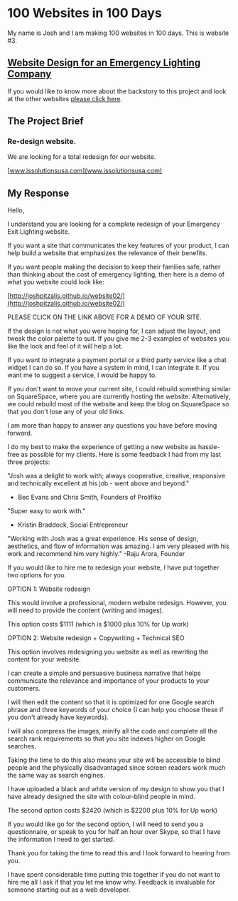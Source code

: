 # 100 Websites in 100 Days
My name is Josh and I am making 100 websites in 100 days. This is website #3.

## [Website Design for an Emergency Lighting Company](http://joshpitzalis.github.io/website02/)

If you would like to know more about the backstory to this project and look at the other websites [please click here](https://github.com/joshpitzalis/websites).

## The Project Brief

### Re-design website.

We are looking for a total redesign for our website.

[www.issolutionsusa.com](www.issolutionsusa.com)

## My Response

Hello,

I understand you are looking for a complete redesign of your Emergency Exit Lighting website.

If you want a site that communicates the key features of your product, I can help build a website that emphasizes the relevance of their benefits.

If you want people making the decision to keep their families safe, rather than thinking about the cost of emergency lighting, then here is a demo of what you website could look like:

[http://joshpitzalis.github.io/website02/](http://joshpitzalis.github.io/website02/)

PLEASE CLICK ON THE LINK ABOVE FOR A DEMO OF YOUR SITE.

If the design is not what you were hoping for, I can adjust the layout, and tweak the color palette to suit. If you give me 2-3 examples of websites you like the look and feel of it will help a lot.

If you want to integrate a payment portal or a third party service like a chat widget I can do so. If you have a system in mind, I can integrate it. If you want me to suggest a service, I would be happy to.

If you don't want to move your current site, I could rebuild something similar on SquareSpace, where you are currently hosting the website. Alternatively, we could rebuild most of the website and keep the blog on SquareSpace so that you don't lose any of your old links.

I am more than happy to answer any questions you have before moving forward.

I do my best to make the experience of getting a  new website as hassle-free as possible for my clients. Here is some feedback I had from my last three projects:

"Josh was a delight to work with; always cooperative, creative, responsive and technically excellent at his job - went above and beyond."  
- Bec Evans and Chris Smith, Founders of Prolifiko  

"Super easy to work with."  
- Kristin Braddock, Social Entrepreneur  

"Working with Josh was a great experience. His sense of design, aesthetics, and flow of information was amazing. I am very pleased with his work and recommend him very highly."
-Raju Arora, Founder

If you would like to hire me to redesign your website, I have put together two options for you.

OPTION 1: Website redesign

This would involve a professional, modern website redesign. However, you will need to provide the content (writing and images).

This option costs $1111 (which is $1000 plus 10% for Up work)

OPTION 2: Website redesign + Copywriting + Technical SEO

This option involves redesigning you website as well as rewriting the content for your website.

I can create a simple and persuasive business narrative that helps communicate the relevance and importance of your products to your customers.

I will then edit the content so that it is optimized for one Google search phrase and three keywords of your choice (I can help you choose these if you don't already have keywords).

I will also compress the images, minify all the code and complete all the search rank requirements so that you site indexes higher on Google searches.

Taking the time to do this also means your site will be accessible to blind people and the physically disadvantaged since screen readers work much the same way as search engines.

I have uploaded a black and white version of my design to show you that I have already designed the site with colour-blind people in mind.

The second option costs $2420 (which is $2200 plus 10% for Up work)

If you would like go for the second option, I will need to send you a questionnaire, or speak to you for half an hour over Skype, so that I have the information I need to get started.

Thank you for taking the time to read this and I look forward to hearing from you.

I have spent considerable time putting this together if you do not want to hire me all I ask if that you let me know why. Feedback is invaluable for someone starting out as a web developer.
